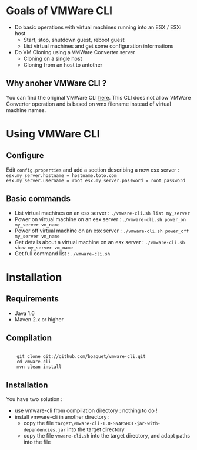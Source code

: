 # Goals of VMWare CLI

* Do basic operations with virtual machines running into an ESX / ESXi host
    * Start, stop, shutdown guest, reboot guest
    * List virtual machines and get some configuration informations
* Do VM Cloning using a VMWare Converter server
    * Cloning on a single host
    * Cloning from an host to antother

## Why anoher VMWare CLI ?

You can find the original VMWare CLI [here](http://downloads.vmware.com/fr/d/details/vcli40/ZCV0YmRkJSpiKipA).
This CLI does not allow VMWare Converter operation and is based on vmx filename instead of virtual machine names.

# Using VMWare CLI

## Configure

Edit `config.properties` and add a section describing a new esx server :
<code>
	esx.my\_server.hostname = hostname.toto.com
	esx.my\_server.username = root
	esx.my\_server.password = root\_password
</code>

## Basic commands

* List virtual machines on an esx server : `./vmware-cli.sh list my_server`
* Power on virtual machine on an esx server : `./vmware-cli.sh power_on my_server vm_name`
* Power off virtual machine on an esx server : `./vmware-cli.sh power_off my_server vm_name`
* Get details about a virtual machine on an esx server : `./vmware-cli.sh show my_server vm_name`
* Get full command list : `./vmware-cli.sh`

# Installation

## Requirements

* Java 1.6
* Maven 2.x or higher

## Compilation

<code>
	git clone git://github.com/bpaquet/vmware-cli.git
	cd vmware-cli
	mvn clean install
</code>

## Installation

You have two solution :

* use vmware-cli from compilation directory : nothing to do !
* install vmware-cli in another directory :
    * copy the file `target\vmware-cli-1.0-SNAPSHOT-jar-with-dependencies.jar` into the target directory
    * copy the file `vmware-cli.sh` into the target directory, and adapt paths into the file


	

